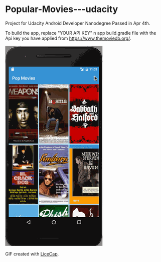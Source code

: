 # Popular-Movies---udacity

Project for Udacity Android Developer Nanodegree
Passed in Apr 4th.

To build the app, replace "YOUR API KEY" n app build.gradle file 
with the Api key you have applied from https://www.themoviedb.org/.

![Video Walkthrough](movie.gif)

GIF created with [LiceCap](http://www.cockos.com/licecap/).

